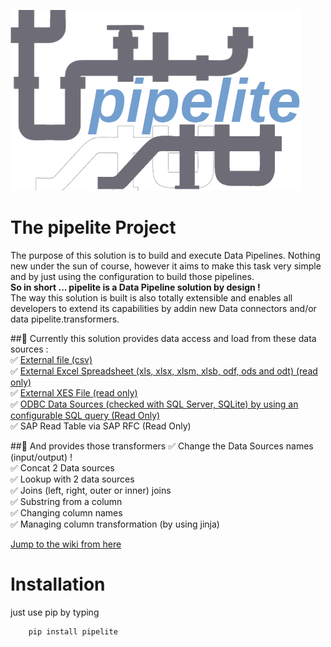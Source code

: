 ![](logo_transp_med.png)
# The pipelite Project
The purpose of this solution is to build and execute Data Pipelines. Nothing new under the sun of course, however it aims to make this task very simple and by just using the configuration to build those pipelines.  
**So in short ... pipelite is a Data Pipeline solution by design !**  
The way this solution is built is also totally extensible and enables all developers to extend its capabilities by addin new Data connectors and/or data pipelite.transformers.  

##🚀 Currently this solution provides data access and load from these data sources :  
✅  [External file (csv)](https://github.com/datacorner/pipelite/wiki/csvFileDS)  
✅  [External Excel Spreadsheet (xls, xlsx, xlsm, xlsb, odf, ods and odt) (read only)](https://github.com/datacorner/pipelite/wiki/excelFileDS)  
✅  [External XES File (read only)](https://github.com/datacorner/pipelite/wiki/xesFileDS)  
✅  [ODBC Data Sources (checked with SQL Server, SQLite) by using an configurable SQL query (Read Only)](https://github.com/datacorner/pipelite/wiki/odbcDS)  
✅  SAP Read Table via SAP RFC (Read Only)  

##🚀 And provides those transformers
✅ Change the Data Sources names (input/output) !  
✅ Concat 2 Data sources  
✅ Lookup with 2 data sources  
✅ Joins (left, right, outer or inner) joins    
✅ Substring from a column  
✅ Changing column names  
✅ Managing column transformation (by using jinja)  

[Jump to the wiki from here](https://github.com/datacorner/pipelite/wiki)

# Installation

just use pip by typing
```
    pip install pipelite
```
